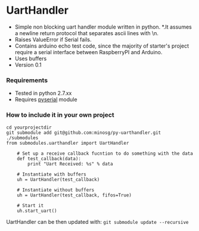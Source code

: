 # UartHandler #


* Simple non blocking uart handler module written in python.
*.It assumes a newline return protocol that separates ascii lines with \n.
* Raises ValueError if Serial fails.
* Contains arduino echo test code, since the majority of starter's project require
a serial interface between RaspberryPI and Arduino.
* Uses buffers
* Version 0.1

### Requirements ###

* Tested in python 2.7.xx
* Requires [pyserial](https://pypi.python.org/pypi/pyserial) module 


### How to include it in your own project ###

```
cd yourprojectdir
git submodule add git@github.com:minosg/py-uarthandler.git ./submodules
from submodules.uarthandler import UartHandler

    # Set up a receive callback fucntion to do something with the data
    def test_callback(data):
        print "Uart Received: %s" % data

    # Instantiate with buffers
    uh = UartHandler(test_callback)

    # Instantiate without buffers
    uh = UartHandler(test_callback, fifos=True)

    # Start it
    uh.start_uart()
```

 UartHandler can be then updated with:
`git submodule update --recursive`


